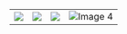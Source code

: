 <table>
        <tr>
            <td><img src="https://github.com/mrjove/v2ray/assets/76074041/b18f45ac-0d36-418b-86ed-90da3b9d5974"></td>
            <td><img src="https://github.com/mrjove/v2ray/assets/76074041/70e1be02-f99d-4cfb-bd0f-397fa85a2773"></td>
            <td><img src="https://github.com/mrjove/v2ray/assets/76074041/dacbbfa9-e98c-4ee8-b502-688bb5aa9a03"></td>
            <td><img src="https://github.com/mrjove/v2ray/assets/76074041/7ce292c2-1861-4948-a8d5-399ee0e36a7b" alt="Image 4"></td>
        </tr>
    </table>
